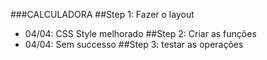 ###CALCULADORA
##Step 1: Fazer o layout
* 04/04: CSS Style melhorado
##Step 2: Criar as funções
* 04/04: Sem successo
##Step 3: testar as operações